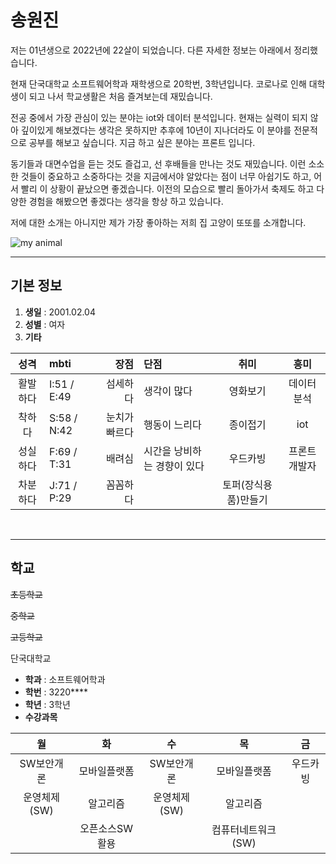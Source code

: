 # 송원진
저는 01년생으로 2022년에 22살이 되었습니다. 다른 자세한 정보는 아래에서 정리했습니다.

현재 단국대학교 소프트웨어학과 재학생으로 20학번, 3학년입니다. 코로나로 인해 대학생이 되고 나서 학교생활은 처음 즐겨보는데 재밌습니다.

전공 중에서 가장 관심이 있는 분야는 iot와 데이터 분석입니다. 현재는 실력이 되지 않아 깊이있게 해보겠다는 생각은 못하지만 추후에 10년이 지나더라도 이 분야를 전문적으로 공부를 해보고 싶습니다. 지금 하고 싶은 분야는 프론트 입니다.

동기들과 대면수업을 듣는 것도 즐겁고, 선 후배들을 만나는 것도 재밌습니다. 이런 소소한 것들이 중요하고 소중하다는 것을 지금에서야 알았다는 점이 너무 아쉽기도 하고, 어서 빨리 이 상황이 끝났으면 좋겠습니다. 이전의 모습으로 빨리 돌아가서 축제도 하고 다양한 경험을 해봤으면 좋겠다는 생각을 항상 하고 있습니다.

저에 대한 소개는 아니지만 제가 가장 좋아하는 저희 집 고양이 또또를 소개합니다.

![my animal](https://lh3.google.com/u/0/d/1JpPFSDxctmeq46KQq7dWAln9_16pFZu7=w2560-h1422-iv1 "ttotto")
<br>

* * *

## 기본 정보
1. **생일** : 2001.02.04
2. **성별** : 여자
3. **기타**

|   성격   |    mbti    |     장점     |            단점            |         취미       |      흥미     |
| :-----: |   :------   |   ------:   |          :------          |       :------:      |   :------:   |
| 활발하다 | I:51 / E:49 |   섬세하다   |        생각이 많다         |       영화보기      |   데이터분석  |
|  착하다  | S:58 / N:42 | 눈치가 빠르다 |       행동이 느리다       |       종이접기       |     iot     |
| 성실하다 | F:69 / T:31 |    배려심    | 시간을 낭비하는 경향이 있다 |       우드카빙      | 프론트 개발자 |
|  차분하다  | J:71 / P:29 |   꼼꼼하다   |                           | 토퍼(장식용품)만들기 |              |

<br>

***

## 학교
~~초등학교~~

~~중학교~~

~~고등학교~~

단국대학교
  - **학과** : 소프트웨어학과
  - **학번** : 3220****
  - **학년** : 3학년
  - **수강과목**

|      월      |      화      |      수      |         목         |   금   |
| :---------: | :-----------: | :----------: | :---------------: | :-----: |
|  SW보안개론  |  모바일플랫폼  |  SW보안개론  |    모바일플랫폼    | 우드카빙 |
| 운영체제(SW) |    알고리즘    | 운영체제(SW) |      알고리즘      |         |
|             | 오픈소스SW활용 |              | 컴퓨터네트워크(SW) |         |
